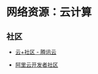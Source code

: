 # 网络资源：云计算

## 社区

- [云+社区 - 腾讯云][s1]
- [阿里云开发者社区][s2]

  [s1]: https://cloud.tencent.com/developer
  [s2]: https://developer.aliyun.com
